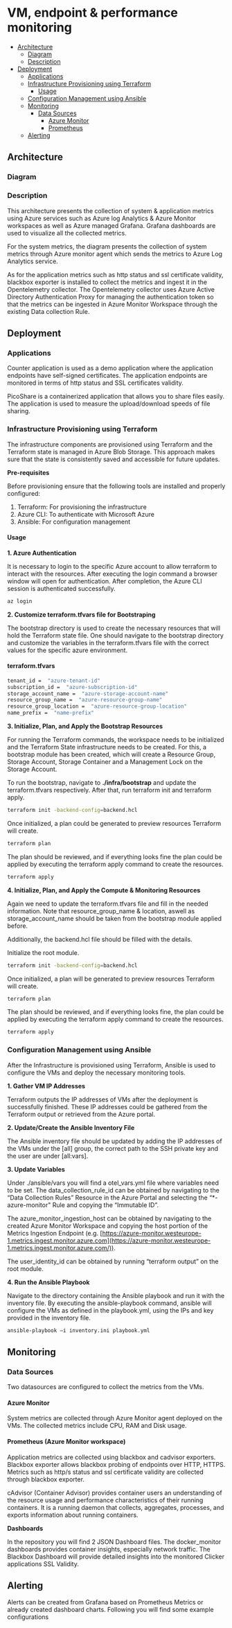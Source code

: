 # VM, endpoint & performance monitoring

* [Architecture](#architecture)
  * [Diagram](#diagram)
  * [Description](#description)
* [Deployment](#deployment)
  * [Applications](#applications)
  * [Infrastructure Provisioning using Terraform](#infrastructure-provisioning-using-terraform)
    * [Usage](#usage)
  * [Configuration Management using Ansible](#configuration-management-using-ansible)
  * [Monitoring](#monitoring)
    * [Data Sources](#data-sources)
	    * [Azure Monitor](#azure-monitor)
	    * [Prometheus](#prometheus-azure-monitor-workspace)
   * [Alerting](#alerting)

## Architecture

### Diagram


### Description
This architecture presents the collection of system & application metrics using Azure services such as Azure log Analytics & Azure Monitor workspaces as well as Azure managed Grafana. Grafana dashboards are used to visualize all the collected metrics.

For the system metrics, the diagram presents the collection of system metrics through Azure monitor agent which sends the metrics to Azure Log Analytics service.

As for the application metrics such as http status and ssl certificate validity, blackbox exporter is installed to collect the metrics and ingest it in the Opentelemetry collector. The Opentelemetry collector uses Azure Active Directory Authentication Proxy for managing the authentication token so that the metrics can be ingested in Azure Monitor Workspace through the existing Data collection Rule.

## Deployment

### Applications

Counter application is used as a demo application where the application endpoints have self-signed certificates. The application endpoints are monitored in terms of http status and SSL certificates validity.

PicoShare is a containerized application that allows you to share files easily. The application is used  to measure the upload/download speeds of file sharing.

### Infrastructure Provisioning using Terraform

The infrastructure components are provisioned using Terraform and the Terraform state is managed in Azure Blob Storage. This approach makes sure that the state is consistently saved and accessible for future updates.

**Pre-requisites**

Before provisioning ensure that the following tools are installed and properly configured:

 1.   Terraform: For provisioning the infrastructure
 2.   Azure CLI: To authenticate with Microsoft  Azure
 3.   Ansible: For configuration management
    
#### Usage

**1. Azure Authentication**

It is necessary to login to the specific Azure account to allow terraform to interact with the resources. After executing the login command a browser window will open for authentication. After completion, the Azure CLI session is authenticated successfully.

```sh
az login
```

**2. Customize terraform.tfvars file for Bootstraping**

The bootstrap directory is used to create the necessary resources that will hold the Terraform state file. One should navigate to the bootstrap directory and customize the variables in the terraform.tfvars file with the correct values for the specific azure environment.

#### terraform.tfvars
```sh
tenant_id =  "azure-tenant-id"
subscription_id =  "azure-subscription-id"
storage_account_name =  "azure-storage-account-name"
resource_group_name =  "azure-resource-group-name"
resource_group_location =  "azure-resource-group-location"
name_prefix =  "name-prefix"
```

**3. Initialize, Plan, and Apply the Bootstrap Resources**

For running the Terraform commands, the workspace needs to be initialized and the Terraform State infrastructure needs to be created. For this, a bootstrap module has been created, which will create a Resource Group, Storage Account, Storage Container and a Management Lock on the Storage Account.

To run the bootstrap, navigate to **./infra/bootstrap** and update the terraform.tfvars respectively. After that, run terraform init and terraform apply.

```sh
terraform init -backend-config=backend.hcl
```

Once initialized, a plan could be generated to preview resources Terraform will create.
```sh
terraform plan
```

The plan should be reviewed, and if everything looks fine the plan could be applied by executing the terraform apply command to create the resources.
```sh
terraform apply
```

**4. Initialize, Plan, and Apply the Compute & Monitoring Resources**

Again we need to update the terraform.tfvars file and fill in the needed information. Note that resource_group_name & location, aswell as storage_account_name should be taken from the bootstrap module applied before.

Additionally, the backend.hcl file should be filled with the details.

Initialize the root module.

```sh
terraform init -backend-config=backend.hcl
```

Once initialized, a plan will be generated to preview resources Terraform will create.
```sh
terraform plan
```

The plan should be reviewed, and if everything looks fine, the plan could be applied by executing the terraform apply command to create the resources.
```sh
terraform apply
```

### Configuration Management using Ansible

After the Infrastructure is provisioned using Terraform, Ansible is used to configure the VMs and deploy the necessary monitoring  tools.

**1. Gather VM IP Addresses**

Terraform outputs the IP addresses of VMs after the deployment is successfully finished. These IP addresses could be gathered from the Terraform output or retrieved from the Azure portal.

**2. Update/Create the Ansible Inventory File**

The Ansible inventory file should be updated by adding the IP addresses of the VMs under the [all] group, the correct path to the SSH private key and the user are under [all:vars].

**3. Update Variables**

Under ./ansible/vars you will find a otel_vars.yml file where variables need to be set. The data_collection_rule_id can be obtained by navigating to the “Data Collection Rules” Resource in the Azure Portal and selecting the “*-azure-monitor" Rule and copying the “Immutable ID”.

The azure_monitor_ingestion_host can be obtained by navigating to the created Azure Monitor Workspace and copying the host portion of the Metrics Ingestion Endpoint (e.g. [https://azure-monitor.westeurope-1.metrics.ingest.monitor.azure.com](https://azure-monitor.westeurope-1.metrics.ingest.monitor.azure.com/)).

The user_identity_id can be obtained by running “terraform output” on the root module.

**4. Run the Ansible Playbook**

Navigate to the directory containing the Ansible playbook and run it with the inventory file. By executing the ansible-playbook command, ansible will configure the VMs as defined in the playbook.yml, using the IPs and key provided in the inventory file.
```sh
ansible-playbook –i inventory.ini playbook.yml
```

## Monitoring

### Data Sources
Two datasources are configured to collect the metrics from the VMs.

#### Azure Monitor

System metrics are collected through Azure Monitor agent deployed on the VMs. The collected metrics include CPU, RAM and Disk usage.

#### Prometheus (Azure Monitor workspace)

Application metrics are collected using blackbox and cadvisor exporters. Blackbox exporter allows blackbox probing of endpoints over HTTP, HTTPS. Metrics such as http/s status and ssl certificate validity are collected through blackbox exporter.

cAdvisor (Container Advisor) provides container users an understanding of the resource usage and performance characteristics of their running containers. It is a running daemon that collects, aggregates, processes, and exports information about running containers.

**Dashboards**

In the repository you will find 2 JSON Dashboard files. The docker_monitor dashboards provides container insights, especially network traffic. The Blackbox Dashboard will provide detailed insights into the monitored Clicker applications SSL Validity.

## Alerting

Alerts can be created from Grafana based on Prometheus Metrics or already created dashboard charts. Following you will find some example configurations
